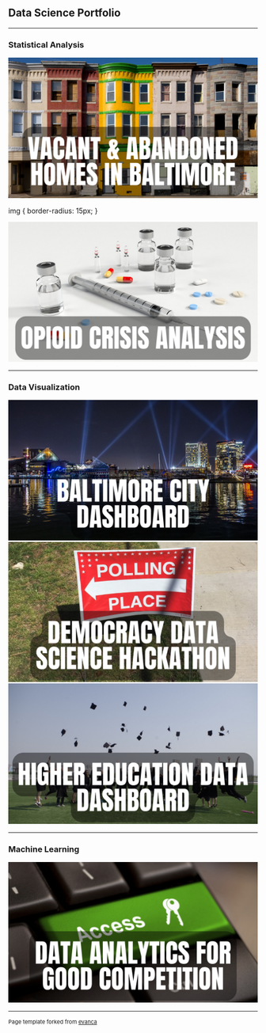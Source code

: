 ## Data Science Portfolio

---

### Statistical Analysis 

<a target="_blank" href="https://rpubs.com/jspayd/vacant-homes-baltimore">
  <img src="images/vacant-homes-baltimore.png?raw=true" alt="Vacant & Abandoned Homes in Baltimore">
</a>

img {
  border-radius: 15px;
}

<a target="_blank" href="https://rpubs.com/jspayd/opioid-crisis">
  <img src="images/opioid-crisis-analysis.png?raw=true" alt="Opioid Crisis Analysis">
</a>

---

### Data Visualization

<a target="_blank" href="https://sites.google.com/view/jspayd-baltimore-city/home/baltimore-city-dashboard">
  <img src="images/baltimore-city-dashboard.png?raw=true" alt="Baltimore City Dashboard">
</a>

<a target="_blank" href="https://rpubs.com/jspayd/ddsh2022">
  <img src="images/democracy-data-science-hackathon.png?raw=true" alt="Democracy Data Science Hackathon">
</a>

<a target="_blank" href="https://rpubs.com/jspayd/IPEDS">
  <img src="images/higher-education-data-dashboard.png?raw=true" alt="Higher Education Data Dashboard">
</a>

---

### Machine Learning

<a target="_blank" href="https://www.kaggle.com/jessspayd">
  <img src="images/data-analytics-for-good-competition.png?raw=true" alt="Purdue School of Management Data Analytics for Good Case Competition">
</a>


---
<p style="font-size:11px">Page template forked from <a href="https://github.com/evanca/quick-portfolio">evanca</a></p>
<!-- Remove above link if you don't want to attibute -->
